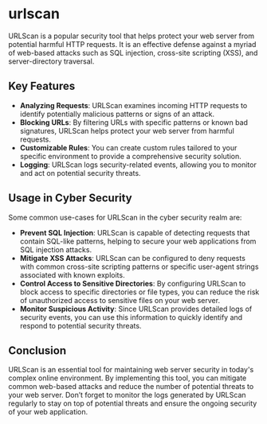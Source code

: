 # urlscan

URLScan is a popular security tool that helps protect your web server from potential harmful HTTP requests. It is an effective defense against a myriad of web-based attacks such as SQL injection, cross-site scripting (XSS), and server-directory traversal.

## Key Features

* **Analyzing Requests**: URLScan examines incoming HTTP requests to identify potentially malicious patterns or signs of an attack.
* **Blocking URLs**: By filtering URLs with specific patterns or known bad signatures, URLScan helps protect your web server from harmful requests.
* **Customizable Rules**: You can create custom rules tailored to your specific environment to provide a comprehensive security solution.
* **Logging**: URLScan logs security-related events, allowing you to monitor and act on potential security threats.

## Usage in Cyber Security

Some common use-cases for URLScan in the cyber security realm are:

* **Prevent SQL Injection**: URLScan is capable of detecting requests that contain SQL-like patterns, helping to secure your web applications from SQL injection attacks.
* **Mitigate XSS Attacks**: URLScan can be configured to deny requests with common cross-site scripting patterns or specific user-agent strings associated with known exploits.
* **Control Access to Sensitive Directories**: By configuring URLScan to block access to specific directories or file types, you can reduce the risk of unauthorized access to sensitive files on your web server.
* **Monitor Suspicious Activity**: Since URLScan provides detailed logs of security events, you can use this information to quickly identify and respond to potential security threats.

## Conclusion

URLScan is an essential tool for maintaining web server security in today's complex online environment. By implementing this tool, you can mitigate common web-based attacks and reduce the number of potential threats to your web server. Don’t forget to monitor the logs generated by URLScan regularly to stay on top of potential threats and ensure the ongoing security of your web application.